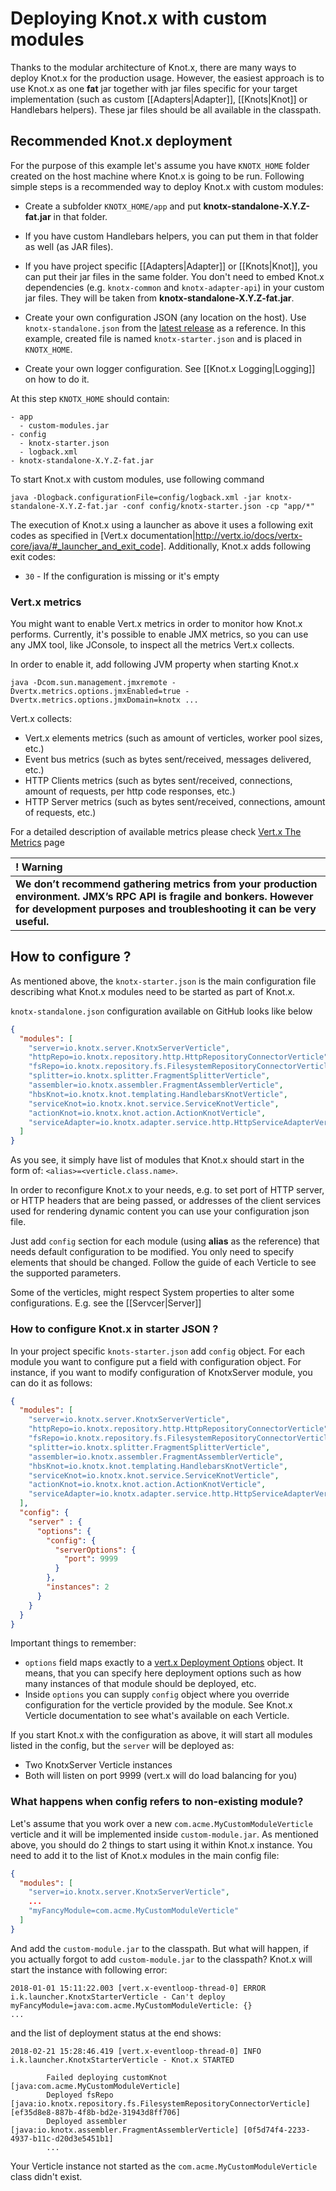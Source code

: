 # Deploying Knot.x with custom modules
Thanks to the modular architecture of Knot.x, there are many ways to deploy Knot.x for
the production usage. However, the easiest approach is to use Knot.x as one **fat** jar together with
jar files specific for your target implementation (such as custom [[Adapters|Adapter]], [[Knots|Knot]]
or Handlebars helpers). These jar files should be all available in the classpath.

## Recommended Knot.x deployment
For the purpose of this example let's assume you have `KNOTX_HOME` folder created on the host machine where Knot.x
is going to be run. Following simple steps is a recommended way
to deploy Knot.x with custom modules:

- Create a subfolder `KNOTX_HOME/app` and put **knotx-standalone-X.Y.Z-fat.jar** in that folder.

- If you have custom Handlebars helpers, you can put them in that folder as well (as JAR files).

- If you have project specific [[Adapters|Adapter]] or [[Knots|Knot]], you can put their jar files in the same folder.
You don't need to embed Knot.x dependencies (e.g. `knotx-common` and `knotx-adapter-api`) in your custom jar files.
They will be taken from **knotx-standalone-X.Y.Z-fat.jar**.

- Create your own configuration JSON (any location on the host). Use `knotx-standalone.json`
from the [latest release](https://github.com/Cognifide/knotx/releases) as a reference. In this example,
created file is named `knotx-starter.json` and is placed in `KNOTX_HOME`.

- Create your own logger configuration. See [[Knot.x Logging|Logging]] on how to do it.

At this step `KNOTX_HOME` should contain:
```
- app
  - custom-modules.jar
- config
  - knotx-starter.json
  - logback.xml
- knotx-standalone-X.Y.Z-fat.jar
```

To start Knot.x with custom modules, use following command

```
java -Dlogback.configurationFile=config/logback.xml -jar knotx-standalone-X.Y.Z-fat.jar -conf config/knotx-starter.json -cp "app/*" 
```

The execution of Knot.x using a launcher as above it uses a following exit codes as specified in [Vert.x documentation|http://vertx.io/docs/vertx-core/java/#_launcher_and_exit_code].
Additionally, Knot.x adds following exit codes:
- `30` - If the configuration is missing or it's empty

### Vert.x metrics
You might want to enable Vert.x metrics in order to monitor how Knot.x performs.
Currently, it's possible to enable JMX metrics, so you can use any JMX tool, like JConsole, to inspect all the metrics Vert.x collects.

In order to enable it, add following JVM property when starting Knot.x
```
java -Dcom.sun.management.jmxremote -Dvertx.metrics.options.jmxEnabled=true -Dvertx.metrics.options.jmxDomain=knotx ...
```
Vert.x collects:
- Vert.x elements metrics (such as amount of verticles, worker pool sizes, etc.)
- Event bus metrics (such as bytes sent/received, messages delivered, etc.)
- HTTP Clients metrics (such as bytes sent/received, connections, amount of requests, per http code responses, etc.)
- HTTP Server metrics (such as bytes sent/received, connections, amount of requests, etc.)

For a detailed description of available metrics please check [Vert.x The Metrics](http://vertx.io/docs/vertx-dropwizard-metrics/java/#_the_metrics) page

| ! Warning |
|:------ |
| **We don’t recommend gathering metrics from your production environment. JMX’s RPC API is fragile and bonkers. However for development purposes and troubleshooting it can be very useful.** |

## How to configure ?
As mentioned above, the `knotx-starter.json` is the main configuration file describing what Knot.x modules need to be started as part of Knot.x.

`knotx-standalone.json` configuration available on GitHub looks like below
```json
{
  "modules": [
    "server=io.knotx.server.KnotxServerVerticle",
    "httpRepo=io.knotx.repository.http.HttpRepositoryConnectorVerticle",
    "fsRepo=io.knotx.repository.fs.FilesystemRepositoryConnectorVerticle",
    "splitter=io.knotx.splitter.FragmentSplitterVerticle",
    "assembler=io.knotx.assembler.FragmentAssemblerVerticle",
    "hbsKnot=io.knotx.knot.templating.HandlebarsKnotVerticle",
    "serviceKnot=io.knotx.knot.service.ServiceKnotVerticle",
    "actionKnot=io.knotx.knot.action.ActionKnotVerticle",
    "serviceAdapter=io.knotx.adapter.service.http.HttpServiceAdapterVerticle"
  ]
}
```
As you see, it simply have list of modules that Knot.x should start in the form of:
`<alias>=<verticle.class.name>`.

In order to reconfigure Knot.x to your needs, e.g. to set port of HTTP server, or HTTP headers that are
being passed, or addresses of the client services used for rendering dynamic content you can use your configuration json file.

Just add `config` section for each module (using **alias** as the reference) that needs default configuration to be modified. 
You only need to specify elements that should be changed. Follow the guide of each Verticle to see the supported parameters.

Some of the verticles, might respect System properties to alter some configurations. E.g. see the [[Servcer|Server]] 

### How to configure Knot.x in starter JSON ?
In your project specific `knots-starter.json` add `config` object. For each module you want to configure put a field with configuration object.
For instance, if you want to modify configuration of KnotxServer module, you can do it as follows:
```json
{
  "modules": [
    "server=io.knotx.server.KnotxServerVerticle",
    "httpRepo=io.knotx.repository.http.HttpRepositoryConnectorVerticle",
    "fsRepo=io.knotx.repository.fs.FilesystemRepositoryConnectorVerticle",
    "splitter=io.knotx.splitter.FragmentSplitterVerticle",
    "assembler=io.knotx.assembler.FragmentAssemblerVerticle",
    "hbsKnot=io.knotx.knot.templating.HandlebarsKnotVerticle",
    "serviceKnot=io.knotx.knot.service.ServiceKnotVerticle",
    "actionKnot=io.knotx.knot.action.ActionKnotVerticle",
    "serviceAdapter=io.knotx.adapter.service.http.HttpServiceAdapterVerticle"
  ],
  "config": {
    "server" : {
      "options": {
        "config": {
          "serverOptions": {
            "port": 9999
          }
        },
        "instances": 2
      }
    }
  }
}
```
Important things to remember:
- `options` field maps exactly to a [vert.x Deployment Options](http://vertx.io/docs/apidocs/io/vertx/core/DeploymentOptions.html) object.
It means, that you can specify here deployment options such as how many instances of that module should be deployed, etc.
- Inside `options` you can supply `config` object where you override configuration for the verticle provided by the module.
See Knot.x Verticle documentation to see what's available on each Verticle.

If you start Knot.x with the configuration as above, it will start all modules listed in the config, but the `server` will be deployed as:
- Two KnotxServer Verticle instances
- Both will listen on port 9999 (vert.x will do load balancing for you)


### What happens when config refers to non-existing module?
Let's assume that you work over a new `com.acme.MyCustomModuleVerticle` verticle and it will be implemented inside `custom-module.jar`. 
As mentioned above, you should do 2 things to start using it within Knot.x instance. 
You need to add it to the list of Knot.x modules in the main config file:

```json
{
  "modules": [
    "server=io.knotx.server.KnotxServerVerticle",
    ...
    "myFancyModule=com.acme.MyCustomModuleVerticle"
  ]
}
```

And add the `custom-module.jar` to the classpath. But what will happen, if you actually forgot to add `custom-module.jar` to the classpath?
Knot.x will start the instance with following error:

```
2018-01-01 15:11:22.003 [vert.x-eventloop-thread-0] ERROR i.k.launcher.KnotxStarterVerticle - Can't deploy myFancyModule=java:com.acme.MyCustomModuleVerticle: {}
...
```

and the list of deployment status at the end shows:
```
2018-02-21 15:28:46.419 [vert.x-eventloop-thread-0] INFO  i.k.launcher.KnotxStarterVerticle - Knot.x STARTED

		Failed deploying customKnot [java:com.acme.MyCustomModuleVerticle]
		Deployed fsRepo [java:io.knotx.repository.fs.FilesystemRepositoryConnectorVerticle] [ef35d8e8-887b-4f8b-bd2e-31943d8ff706]
		Deployed assembler [java:io.knotx.assembler.FragmentAssemblerVerticle] [0f5d74f4-2233-4937-b11c-d20d3e5451b1]
		...
```

Your Verticle instance not started as the `com.acme.MyCustomModuleVerticle` class didn't exist.
